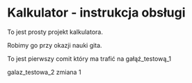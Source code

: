 # Kalkulator - instrukcja obsługi

To jest prosty projekt kalkulatora.

Robimy go przy okazji nauki gita.

To jest pierwszy comit który ma trafić na gałąź_testową_1

galaz_testowa_2 zmiana 1
